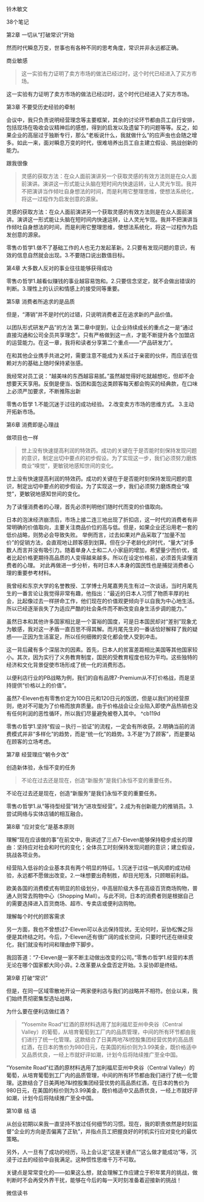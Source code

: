 铃木敏文

38个笔记

第2章 一切从“打破常识”开始

然而时代瞬息万变，世事也有各种不同的思考角度，常识并非永远都正确。

商业敏感

> 这一实验有力证明了卖方市场的做法已经过时，这个时代已经进入了买方市场。

这一实验有力证明了卖方市场的做法已经过时，这个时代已经进入了买方市场。

第3章 不要受历史经验的牵制

会议中，我只负责说明经营理念等主要框架，其余的讨论环节都由员工自行安排，包括现场在吸收会议精神后的感想，得到的启发以及遗留下的问题等等。反之，如果企业的高层过于独断专行，那么“老板说什么，我就做什么”的应声虫也会随之增多。如此一来，面对瞬息万变的时代，很难培养出员工自主建立假设、挑战创新的能力。

跟我很像

> 灵感的获取方法：在众人面前演讲另一个获取灵感的有效方法则是在众人面前演讲。演讲这一形式能让头脑在短时间内快速运转，让人灵光乍现。我并不把演讲当作倾吐自身想法的时间，而是利用它整理思维，使想法系统化，将这一过程作为启发创意的源泉。

灵感的获取方法：在众人面前演讲另一个获取灵感的有效方法则是在众人面前演讲。演讲这一形式能让头脑在短时间内快速运转，让人灵光乍现。我并不把演讲当作倾吐自身想法的时间，而是利用它整理思维，使想法系统化，将这一过程作为启发创意的源泉。

零售の哲学1.做不了基础工作的人也无力发起革新。2.只要有发现问题的意识，有效的信息自然就会出现。3.不要随口说出数值目标。

第4章 大多数人反对的事业往往能够获得成功

零售の哲学1.越看似赚钱的事业越容易饱和。2.只要信念坚定，就不会做出错误的判断。3.理性上的认识和情感上的接受同等重要。

第5章 消费者所追求的是品质

但是，“滞销”并不是时代的过错，只说明消费者正在追求新的产品价值。

以团队形式研发产品”的方法 第二章中提到，让企业持续成长的重点之一是“通过直接沟通和公司全员共享理念”。只有严格做到这一点，才能不断提升各个加盟店的运营能力。在这一章，我将和读者分享第二个重点——“产品研发力”。

在和其他企业携手共进之时，需要注意不能成为关系过于亲密的伙伴，而应该在信赖对方的基础上随时保持紧张感。

我经常对员工说：“越美味的东西越容易腻。”虽然越觉得好吃就越想吃，但却不会想要天天享用。反倒是便当、饭团和面包这类顾客每天都会购买的经典款，在口味上必须严加要求，不断推陈出新

零售の哲学 1.不能沉迷于过往的成功经验。 2.改变卖方市场的思维方式。 3.主动开拓新市场。

第6章 消费即是心理战

做项目也一样

> 世上没有快速提高利润的特效药。成功的关键在于是否能时刻保持发现问题的意识，制定出切中要点的初步假设。为了实现这一步，我们必须努力磨炼商业“嗅觉”，更敏锐地感知世间的变化。

世上没有快速提高利润的特效药。成功的关键在于是否能时刻保持发现问题的意识，制定出切中要点的初步假设。为了实现这一步，我们必须努力磨炼商业“嗅觉”，更敏锐地感知世间的变化。

为了读懂消费者的心理，首先必须判明他们随时代而变的价值取向。

日本的泡沫经济崩溃后，市场上接二连三地出现了折扣店，这一时代的消费者有非常明确的价值取向，主要关注商品价位的高与低。但是，如果企业还沿用老一套的低价战略，则势必会导致失败。 举例而言，过去如果对产品采取了“加量不加价”的促销方法，会直观地让顾客感到划算。但在少子老龄化的时代，“量大”对多数人而言并没有吸引力。随着单身人士和二人小家庭的增加，希望量少而价优，或者比起价格更期待高品质的人变得越来越多。所以在设定价格前，必须首先读懂消费者的心理。 对此再做进一步分析，有时日本人本身的国民性也是捕捉消费者心理的重要参考材料。

我曾经和东京大学的名誉教授、工学博士月尾嘉男先生有过一次谈话，当时月尾先生的一番言论让我觉得非常有趣，他指出：“最近的日本人习惯了物质丰厚的社会，比起像过去一样拼命工作，他们现在的价值观更倾向于以自我为中心地生活。所以已经逐渐丧失了为适应严酷的社会条件而不断改变自身生活步调的能力。”

虽然日本和其他许多国家相比是一个富裕的国度，可是日本国民却对“差别”现象尤为敏感，我对这一矛盾一直百思不得其解。而月尾先生的一番话恰好解释了我的疑惑——正因为生活富足，所以任何细微的变化都会使人受到冲击。

这一背后藏有多个深层次的因素。首先，日本人的贫富差距相比美国等其他国家较小。其次，因为实行了义务教育制度，国民的受教育程度也较为平均。这些独特的经济和文化背景促使市场形成了统一化的消费形态。

以便利店行业的PB战略为例，我们的自有品牌7-Premium从不打价格战，而是坚持提供“价格以上的价值”。

虽然7-Eleven也有零售价定为100日元和120日元的饭团，但是以我们的经营原则，绝对不可能为了价格而放弃质量。由于价格战会让企业陷入即使产品热销也没有任何利润的恶性循环，所以我们尽量避免被卷入其中。 ^cb119d

零售の哲学1.坚持“假设－执行－验证”的流程，一定会有所收获。2.明确当前的消费模式并非“多样化”的趋势，而是“统一化”的趋势。3.不是“为了顾客”，而是要站在顾客的立场考虑。

第7章 经营理应“朝令夕改”

创造新体验，永恒不变的任务

> 不论在过去还是现在，创造“新服务”是我们永恒不变的重要任务。

不论在过去还是现在，创造“新服务”是我们永恒不变的重要任务。

零售の哲学1.从“等待型经营”转为“进攻型经营”。2.成为有创新能力的推销员。3.尝试网络与实体店铺的相互融合。

第8章 “应对变化”是基本原则

理解“现在应该做的事”在前文中，我讲述了三点7-Eleven能够保持稳步成长的理由：坚持应对社会和时代的变化；全体员工时刻保持发现问题的意识；建立假设，挑战各项业务。

经营陷入低谷的企业基本具有两个明显的特征。1.沉迷于过往一帆风顺的成功经验，永远都不愿做出改变。2.一味想要出奇制胜，却目光短浅，只顾眼前利益。

欧美各国的消费模式有明显的阶级划分，中高层阶级大多在高级百货商场购物，普通人则常去购物中心（Shopping Mall）。与此不同，日本的消费者则是根据自己的需要选择进入百货商场、超市、专卖店或便利店购物。

理解每个时代的顾客需求

另一方面，我也不曾想过7-Eleven可以永远保持现状。无论何时，妥协松懈之际便是其终结之时。今后，7-Eleven还有很广阔的成长空间，只要时代还在继续变化，我们就没有时间和理由停下脚步。

我回答道：“7-Eleven是一家不断主动做出改变的公司。”零售の哲学1.经营的本质无论在哪个国家都大同小异。2.改革要从全盘否定开始。3.妥协即是终结。

第9章 打破“常识”

但是，在同一区域零散地开设一两家便利店与我们的战略并不相符。创业以来，我们始终贯彻密集型选址战略，

为什么要在便利店做红酒？

> “Yosemite Road”红酒的原材料选用了加利福尼亚州中央谷（Central Valley）的葡萄，从培育葡萄到工厂内的品质管理，中间的所有环节都由我们进行了统一化管理。这款结合了日美两地7&I控股集团经营优势的高品质红酒，在日本的售价为980日元，在美国的标价则为3.99美金，既价格适中又品质优良，一经上市就好评如潮，计划今后将陆续推广至全中国。

“Yosemite Road”红酒的原材料选用了加利福尼亚州中央谷（Central Valley）的葡萄，从培育葡萄到工厂内的品质管理，中间的所有环节都由我们进行了统一化管理。这款结合了日美两地7&I控股集团经营优势的高品质红酒，在日本的售价为980日元，在美国的标价则为3.99美金，既价格适中又品质优良，一经上市就好评如潮，计划今后将陆续推广至全中国。

第10章 结 语

从创业初期以来我一直坚持不放过任何细节的习惯。现在，我的职责依然是时刻监督“企业的方向是否偏离了正轨”，并指点员工把握良好的时机实行应对变化的最优策略。

另外，人一旦有了成功的经历，马上会认定“这是关键点”“这么做才能成功”等，沉浸于过去的经验中自我满足。这种惯性思维千万不可取。

关键点是常常变化的——如果这么想，就会理解工作应建立于积年累月的挑战，做判断时不会再受外界干扰，能够在今后的每一天时刻准备着迎接新的挑战！

微信读书